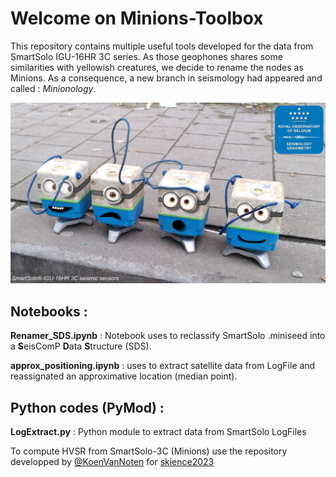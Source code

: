 # Welcome on Minions-Toolbox

This repository contains multiple useful tools developed for the data from SmartSolo IGU-16HR 3C series. As those geophones shares some similarities with yellowish creatures, we decide to rename the nodes as Minions. As a consequence, a new branch in seismology had appeared and called : *Minionology*.


<p align="center">
  <img src="Figures/Minions Seismology.be.jpg" width=600></img>
</p>


## Notebooks :

**Renamer_SDS.ipynb** : Notebook uses to reclassify SmartSolo .miniseed into a **S**eisComP **D**ata **S**tructure (SDS).

**approx_positioning.ipynb** : uses to extract satellite data from LogFile and reassignated an approximative location (median point).  

## Python codes (PyMod) :
 
**LogExtract.py** : Python module to extract data from SmartSolo LogFiles

To compute HVSR from SmartSolo-3C (Minions) use the repository developped by [@KoenVanNoten](https://github.com/KoenVanNoten) for [skience2023](https://github.com/heinerigel/skience2023/tree/main/02_Tuesday/Afternoon)